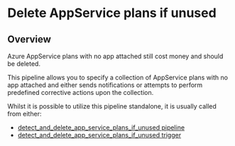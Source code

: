 # Delete AppService plans if unused

## Overview

Azure AppService plans with no app attached still cost money and should be deleted.

This pipeline allows you to specify a collection of AppService plans with no app attached and either sends notifications or attempts to perform predefined corrective actions upon the collection.

Whilst it is possible to utilize this pipeline standalone, it is usually called from either:

- [detect_and_delete_app_service_plans_if_unused pipeline](https://hub.flowpipe.io/mods/turbot/azure_thrifty/pipelines/azure_thrifty.pipeline.detect_and_delete_app_service_plans_if_unused)
- [detect_and_delete_app_service_plans_if_unused trigger](https://hub.flowpipe.io/mods/turbot/azure_thrifty/triggers/azure_thrifty.trigger.query.detect_and_delete_app_service_plans_if_unused)